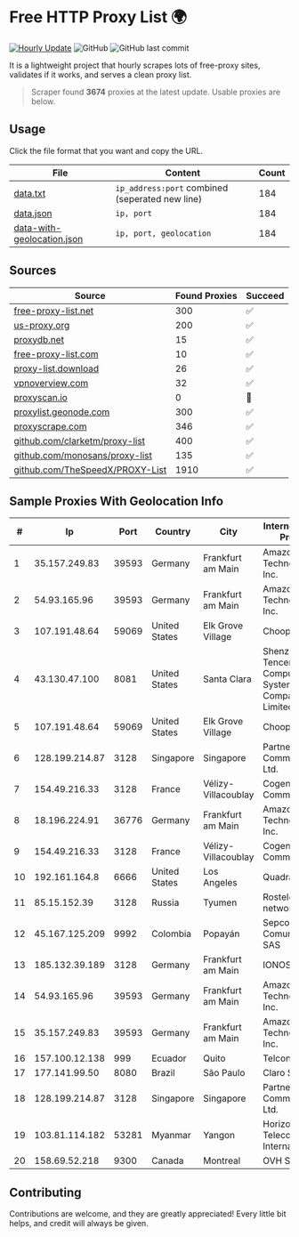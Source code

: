 
# Free HTTP Proxy List 🌍

[![Hourly Update](https://github.com/mertguvencli/http-proxy-list/actions/workflows/main.yml/badge.svg?branch=main)](https://github.com/mertguvencli/http-proxy-list/actions/workflows/main.yml)
![GitHub](https://img.shields.io/github/license/mertguvencli/http-proxy-list)
![GitHub last commit](https://img.shields.io/github/last-commit/mertguvencli/http-proxy-list)

It is a lightweight project that hourly scrapes lots of free-proxy sites, validates if it works, and serves a clean proxy list.


> Scraper found **3674** proxies at the latest update. Usable proxies are below.

## Usage

Click the file format that you want and copy the URL.


|File|Content|Count|
|----|-------|-----|
|[data.txt](https://raw.githubusercontent.com/mertguvencli/http-proxy-list/main/proxy-list/data.txt)|`ip_address:port` combined (seperated new line)|184|
|[data.json](https://raw.githubusercontent.com/mertguvencli/http-proxy-list/main/proxy-list/data.json)|`ip, port`|184|
|[data-with-geolocation.json](https://raw.githubusercontent.com/mertguvencli/http-proxy-list/main/proxy-list/data-with-geolocation.json)|`ip, port, geolocation`|184|

## Sources

|Source|Found Proxies|Succeed|
|------|-------------|-------|
|[free-proxy-list.net](https://free-proxy-list.net)|300|✅|
|[us-proxy.org](https://www.us-proxy.org)|200|✅|
|[proxydb.net](http://proxydb.net)|15|✅|
|[free-proxy-list.com](https://free-proxy-list.com/?page=&port=&type%5B%5D=http&type%5B%5D=https&up_time=0&search=Search)|10|✅|
|[proxy-list.download](https://www.proxy-list.download/HTTP)|26|✅|
|[vpnoverview.com](https://vpnoverview.com/privacy/anonymous-browsing/free-proxy-servers)|32|✅|
|[proxyscan.io](https://www.proxyscan.io)|0|🚫|
|[proxylist.geonode.com](https://proxylist.geonode.com/api/proxy-list?limit=300&page=1&sort_by=lastChecked&sort_type=desc&protocols=http,https)|300|✅|
|[proxyscrape.com](https://api.proxyscrape.com/v2/?request=displayproxies&protocol=http&timeout=10000&country=all&ssl=all&anonymity=all)|346|✅|
|[github.com/clarketm/proxy-list](https://raw.githubusercontent.com/clarketm/proxy-list/master/proxy-list-raw.txt)|400|✅|
|[github.com/monosans/proxy-list](https://raw.githubusercontent.com/monosans/proxy-list/main/proxies/http.txt)|135|✅|
|[github.com/TheSpeedX/PROXY-List](https://raw.githubusercontent.com/TheSpeedX/PROXY-List/master/http.txt)|1910|✅|


## Sample Proxies With Geolocation Info

|#|Ip|Port|Country|City|Internet Service Provider|
|-|--|----|-------|----|-------------------------|
|1|35.157.249.83|39593|Germany|Frankfurt am Main|Amazon Technologies Inc.|
|2|54.93.165.96|39593|Germany|Frankfurt am Main|Amazon Technologies Inc.|
|3|107.191.48.64|59069|United States|Elk Grove Village|Choopa|
|4|43.130.47.100|8081|United States|Santa Clara|Shenzhen Tencent Computer Systems Company Limited|
|5|107.191.48.64|59069|United States|Elk Grove Village|Choopa|
|6|128.199.214.87|3128|Singapore|Singapore|Partner Communications Ltd.|
|7|154.49.216.33|3128|France|Vélizy-Villacoublay|Cogent Communications|
|8|18.196.224.91|36776|Germany|Frankfurt am Main|Amazon Technologies Inc.|
|9|154.49.216.33|3128|France|Vélizy-Villacoublay|Cogent Communications|
|10|192.161.164.8|6666|United States|Los Angeles|QuadraNet|
|11|85.15.152.39|3128|Russia|Tyumen|Rostelecom networks|
|12|45.167.125.209|9992|Colombia|Popayán|Sepcom Comunicaciones SAS|
|13|185.132.39.189|3128|Germany|Frankfurt am Main|IONOS SE|
|14|54.93.165.96|39593|Germany|Frankfurt am Main|Amazon Technologies Inc.|
|15|35.157.249.83|39593|Germany|Frankfurt am Main|Amazon Technologies Inc.|
|16|157.100.12.138|999|Ecuador|Quito|Telconet S.A|
|17|177.141.99.50|8080|Brazil|São Paulo|Claro S.A.|
|18|128.199.214.87|3128|Singapore|Singapore|Partner Communications Ltd.|
|19|103.81.114.182|53281|Myanmar|Yangon|Horizon Telecom International|
|20|158.69.52.218|9300|Canada|Montreal|OVH SAS|



## Contributing

Contributions are welcome, and they are greatly appreciated! Every
little bit helps, and credit will always be given.

